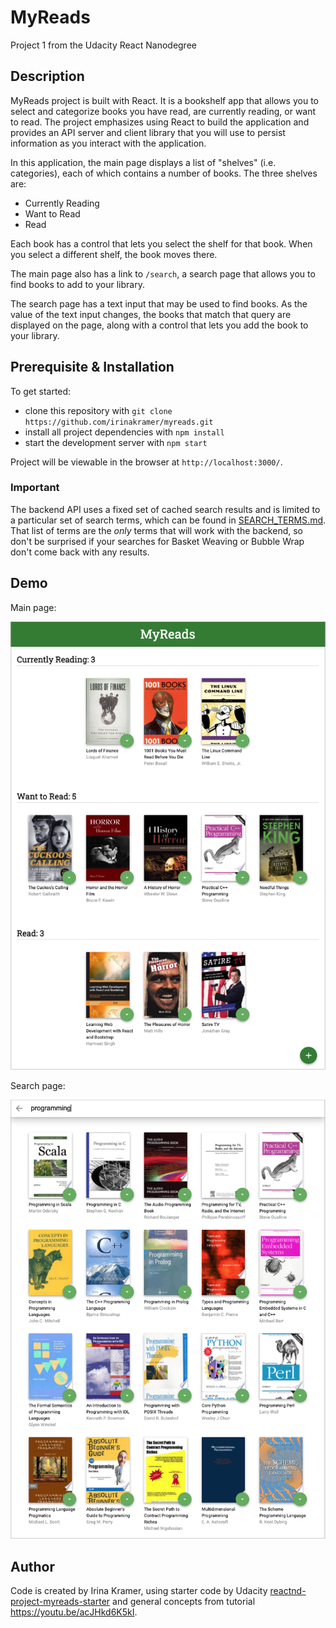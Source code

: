 # MyReads 

Project 1 from the Udacity React Nanodegree


## Description

MyReads project is built with React. It is a bookshelf app that allows you to select and categorize books you have read, are currently reading, or want to read. The project emphasizes using React to build the application and provides an API server and client library that you will use to persist information as you interact with the application.

In this application, the main page displays a list of "shelves" (i.e. categories), each of which contains a number of books. The three shelves are:

* Currently Reading
* Want to Read
* Read

Each book has a control that lets you select the shelf for that book. When you select a different shelf, the book moves there.

The main page also has a link to `/search`, a search page that allows you to find books to add to your library.

The search page has a text input that may be used to find books. As the value of the text input changes, the books that match that query are displayed on the page, along with a control that lets you add the book to your library. 


## Prerequisite & Installation

To get started:

* clone this repository with `git clone https://github.com/irinakramer/myreads.git`
* install all project dependencies with `npm install`
* start the development server with `npm start`

Project will be viewable in the browser at `http://localhost:3000/`.


### Important
The backend API uses a fixed set of cached search results and is limited to a particular set of search terms, which can be found in [SEARCH_TERMS.md](SEARCH_TERMS.md). That list of terms are the _only_ terms that will work with the backend, so don't be surprised if your searches for Basket Weaving or Bubble Wrap don't come back with any results.


## Demo

Main page:

![Myreads - main page](/public/screenshot_myreads_main.png?raw=true "Myreads - main page")


Search page:

![Myreads - search page](/public/screenshot_myreads_search.png?raw=true "Myreads - search page")


## Author

Code is created by Irina Kramer, using starter code by Udacity [reactnd-project-myreads-starter](https://github.com/udacity/reactnd-project-myreads-starter) and general concepts from tutorial https://youtu.be/acJHkd6K5kI.